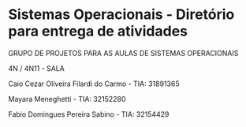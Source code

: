 # Sistemas Operacionais - Diretório para entrega de atividades


GRUPO DE PROJETOS PARA AS AULAS DE SISTEMAS OPERACIONAIS

4N / 4N11 - SALA

Caio Cezar Oliveira Filardi do Carmo - TIA: 31891365

Mayara Meneghetti - TIA: 32152280

Fabio Domingues Pereira Sabino - TIA: 32154429
